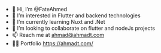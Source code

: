 - 👋 Hi, I’m @FateAhmed
- 👀 I’m interested in Flutter and backend technologies
- 🌱 I’m currently learning Nuxt and .Net
- 💞️ I’m looking to collaborate on flutter and nodeJs projects
- 📫 Reach me at ahmad@ahmadt.com
- ✌🏻 Portfolio https://ahmadt.com/
